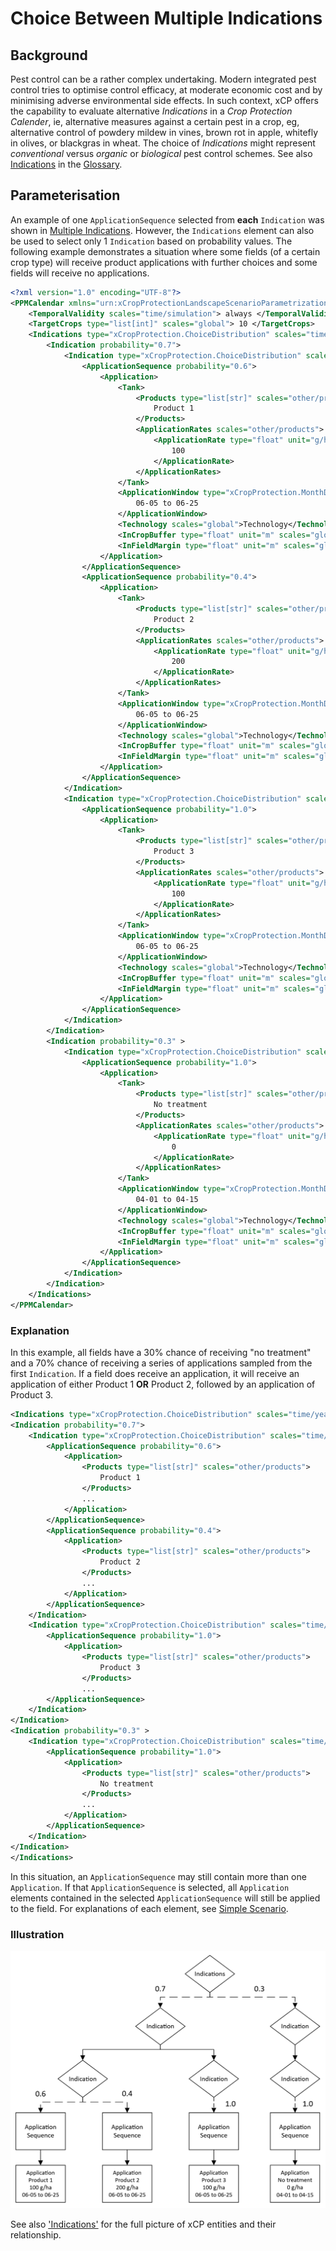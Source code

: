 # Choice Between Multiple Indications

## Background
Pest control can be a rather complex undertaking. Modern integrated pest control tries to optimise control efficacy, at moderate economic cost and by minimising adverse environmental side effects. In such context, xCP offers the capability to evaluate alternative *Indications* in a *Crop Protection Calender*, ie, alternative measures against a certain pest in a crop, eg, alternative control of powdery mildew in vines, brown rot in apple, whitefly in olives, or blackgras in wheat. The choice of *Indications* might  represent *conventional* versus *organic* or *biological* pest control schemes. See also [Indications](../reference/glossary.md#indication) in the [Glossary](../reference/glossary.md).  

## Parameterisation
An example of one `ApplicationSequence` selected from **each** `Indication` was shown in [Multiple Indications](multiple-indications.md). However, the `Indications` element can also be used to select only 1 `Indication` based on probability values. The following example demonstrates a situation where some fields (of a certain crop type) will receive product applications with further choices and some fields will receive no applications.

``` xml
<?xml version="1.0" encoding="UTF-8"?>
<PPMCalendar xmlns="urn:xCropProtectionLandscapeScenarioParametrization">
    <TemporalValidity scales="time/simulation"> always </TemporalValidity>
    <TargetCrops type="list[int]" scales="global"> 10 </TargetCrops>
    <Indications type="xCropProtection.ChoiceDistribution" scales="time/year, space/base_geometry">
        <Indication probability="0.7">
            <Indication type="xCropProtection.ChoiceDistribution" scales="time/year, space/base_geometry">
                <ApplicationSequence probability="0.6">
                    <Application>
                        <Tank>
                            <Products type="list[str]" scales="other/products">
                                Product 1
                            </Products>
                            <ApplicationRates scales="other/products">
                                <ApplicationRate type="float" unit="g/ha" scales="global">
                                    100
                                </ApplicationRate>
                            </ApplicationRates>
                        </Tank>
                        <ApplicationWindow type="xCropProtection.MonthDaySpan" scales="global">
                            06-05 to 06-25
                        </ApplicationWindow>
                        <Technology scales="global">Technology</Technology>
                        <InCropBuffer type="float" unit="m" scales="global">0</InCropBuffer>
                        <InFieldMargin type="float" unit="m" scales="global">0</InFieldMargin>
                    </Application>
                </ApplicationSequence>
                <ApplicationSequence probability="0.4">
                    <Application>
                        <Tank>
                            <Products type="list[str]" scales="other/products">
                                Product 2
                            </Products>
                            <ApplicationRates scales="other/products">
                                <ApplicationRate type="float" unit="g/ha" scales="global">
                                    200
                                </ApplicationRate>
                            </ApplicationRates>
                        </Tank>
                        <ApplicationWindow type="xCropProtection.MonthDaySpan" scales="global">
                            06-05 to 06-25
                        </ApplicationWindow>
                        <Technology scales="global">Technology</Technology>
                        <InCropBuffer type="float" unit="m" scales="global">0</InCropBuffer>
                        <InFieldMargin type="float" unit="m" scales="global">0</InFieldMargin>
                    </Application>
                </ApplicationSequence>
            </Indication>
            <Indication type="xCropProtection.ChoiceDistribution" scales="time/year, space/base_geometry">
                <ApplicationSequence probability="1.0">
                    <Application>
                        <Tank>
                            <Products type="list[str]" scales="other/products">
                                Product 3
                            </Products>
                            <ApplicationRates scales="other/products">
                                <ApplicationRate type="float" unit="g/ha" scales="global">
                                    100
                                </ApplicationRate>
                            </ApplicationRates>
                        </Tank>
                        <ApplicationWindow type="xCropProtection.MonthDaySpan" scales="global">
                            06-05 to 06-25
                        </ApplicationWindow>
                        <Technology scales="global">Technology</Technology>
                        <InCropBuffer type="float" unit="m" scales="global">0</InCropBuffer>
                        <InFieldMargin type="float" unit="m" scales="global">0</InFieldMargin>
                    </Application>
                </ApplicationSequence>
            </Indication>
        </Indication>
        <Indication probability="0.3" >
            <Indication type="xCropProtection.ChoiceDistribution" scales="time/year, space/base_geometry">
                <ApplicationSequence probability="1.0">
                    <Application>
                        <Tank>
                            <Products type="list[str]" scales="other/products">
                                No treatment
                            </Products>
                            <ApplicationRates scales="other/products">
                                <ApplicationRate type="float" unit="g/ha" scales="global">
                                    0
                                </ApplicationRate>
                            </ApplicationRates>
                        </Tank>
                        <ApplicationWindow type="xCropProtection.MonthDaySpan" scales="global">
                            04-01 to 04-15
                        </ApplicationWindow>
                        <Technology scales="global">Technology</Technology>
                        <InCropBuffer type="float" unit="m" scales="global">0</InCropBuffer>
                        <InFieldMargin type="float" unit="m" scales="global">0</InFieldMargin>
                    </Application>
                </ApplicationSequence>
            </Indication>
        </Indication>
    </Indications>
</PPMCalendar>
```

### Explanation

In this example, all fields have a 30% chance of receiving "no treatment" and a 70% chance of receiving a series of applications sampled from the first `Indication`. If a field does receive an application, it will receive an application of either Product 1 **OR** Product 2, followed by an application of Product 3.

``` xml
<Indications type="xCropProtection.ChoiceDistribution" scales="time/year, space/base_geometry">
<Indication probability="0.7">
    <Indication type="xCropProtection.ChoiceDistribution" scales="time/year, space/base_geometry">
        <ApplicationSequence probability="0.6">
            <Application>
                <Products type="list[str]" scales="other/products">
                    Product 1
                </Products>
                ...
            </Application>
        </ApplicationSequence>
        <ApplicationSequence probability="0.4">
            <Application>
                <Products type="list[str]" scales="other/products">
                    Product 2
                </Products>
                ...
            </Application>
        </ApplicationSequence>
    </Indication>
    <Indication type="xCropProtection.ChoiceDistribution" scales="time/year, space/base_geometry">
        <ApplicationSequence probability="1.0">
            <Application>
                <Products type="list[str]" scales="other/products">
                    Product 3
                </Products>
                ...
        </ApplicationSequence>
    </Indication>
</Indication>
<Indication probability="0.3" >
    <Indication type="xCropProtection.ChoiceDistribution" scales="time/year, space/base_geometry">
        <ApplicationSequence probability="1.0">
            <Application>
                <Products type="list[str]" scales="other/products">
                    No treatment
                </Products>
                ...
            </Application>
        </ApplicationSequence>
    </Indication>
</Indication>
</Indications>
```

In this situation, an `ApplicationSequence` may still contain more than one `Application`. If that `ApplicationSequence` is selected, all `Application` elements contained in the selected `ApplicationSequence` will still be applied to the field. For explanations of each element, see [Simple Scenario](simple-scenario.md).


### Illustration

<img src="../img/Multiple-indications-with-choice.PNG" alt="xCP parameterisation entities and their relationship" width="600"/>  

See also ['Indications'](../reference/glossary.md#indication) for the full picture of xCP entities and their relationship.
